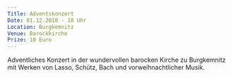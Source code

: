 ```yaml
---
Title: Adventskonzert
Date: 01.12.2018 - 18 Uhr
Location: Burgkemnitz
Venue: Barockkirche
Prize: 10 Euro
---
```


Adventliches Konzert in der wundervollen barocken Kirche zu Burgkemnitz mit Werken von Lasso, Schütz, Bach und vorweihnachtlicher Musik.
